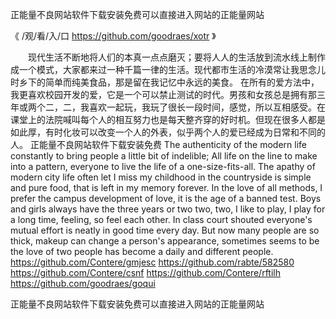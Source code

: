 
正能量不良网站软件下载安装免费可以直接进入网站的正能量网站




《 /观/看/入/口  https://github.com/goodraes/xotr 》




　　现代生活不断地将人们的本真一点点磨灭；要将人人的生活放到流水线上制作成一个模式，大家都来过一种千篇一律的生活。现代都市生活的冷漠常让我思念儿时乡下的简单而纯美食品，那是留在我记忆中永远的美食。
在所有的爱方法中，我更喜欢校园开发的爱，它是一个可以禁止测试的时代。男孩和女孩总是拥有那三年或两个二，二，我喜欢一起玩，我玩了很长一段时间，感觉，所以互相感受。在课堂上的法院喊叫每个人的相互努力也是每天整齐穿的好时机。但现在很多人都是如此厚，有时化妆可以改变一个人的外表，似乎两个人的爱已经成为日常和不同的人。
正能量不良网站软件下载安装免费
The authenticity of the modern life constantly to bring people a little bit of indelible;
All life on the line to make into a pattern, everyone to live the life of a one-size-fits-all.
The apathy of modern city life often let I miss my childhood in the countryside is simple and pure food, that is left in my memory forever.
In the love of all methods, I prefer the campus development of love, it is the age of a banned test.
Boys and girls always have the three years or two two, two, I like to play, I play for a long time, feeling, so feel each other.
In class court shouted everyone's mutual effort is neatly in good time every day.
But now many people are so thick, makeup can change a person's appearance, sometimes seems to be the love of two people has become a daily and different people.
https://github.com/Contere/gmjesc
https://github.com/rabte/582580
https://github.com/Contere/csnf
https://github.com/Contere/rftilh
https://github.com/goodraes/goqui





正能量不良网站软件下载安装免费可以直接进入网站的正能量网站
